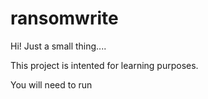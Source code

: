 # ransomwrite

Hi! Just a small thing.... 

This project is intented for learning purposes. 

You will need to run 